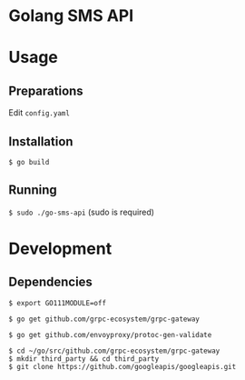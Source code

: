 # Golang SMS API
# Usage
## Preparations
Edit `config.yaml`

## Installation
`$ go build`

## Running
`$ sudo ./go-sms-api` (sudo is required)

# Development
## Dependencies
```
$ export GO111MODULE=off

$ go get github.com/grpc-ecosystem/grpc-gateway

$ go get github.com/envoyproxy/protoc-gen-validate

$ cd ~/go/src/github.com/grpc-ecosystem/grpc-gateway
$ mkdir third_party && cd third_party
$ git clone https://github.com/googleapis/googleapis.git
```